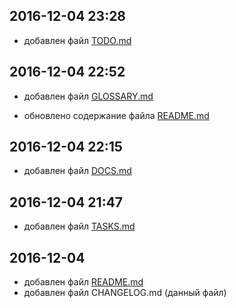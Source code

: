 ## 2016-12-04 23:28

+ добавлен файл [TODO.md](TODO.md)

## 2016-12-04 22:52

+ добавлен файл [GLOSSARY.md](GLOSSARY.md)

+ обновлено содержание файла [README.md](README.md)

## 2016-12-04 22:15

+ добавлен файл [DOCS.md](DOCS.md)

## 2016-12-04 21:47

+ добавлен файл [TASKS.md](TASKS.md)

## 2016-12-04

+ добавлен файл [README.md](README.md)
+ добавлен файл CHANGELOG.md (данный файл)
